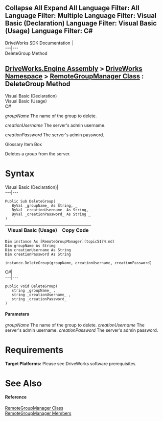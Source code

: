 Collapse All Expand All Language Filter: All  Language Filter: Multiple  Language Filter: Visual Basic (Declaration) Language Filter: Visual Basic (Usage) Language Filter: C#  
---  
DriveWorks SDK Documentation  |   
---|---  
DeleteGroup Method   
  
[DriveWorks.Engine Assembly](topic2156.md) > [DriveWorks Namespace](topic2159.md) > [RemoteGroupManager Class](topic5174.md) : DeleteGroup Method  
---  
  
Visual Basic (Declaration)    
Visual Basic (Usage)    
C# 

_groupName_
    The name of the group to delete.

_creationUsername_
    The server's admin username.

_creationPassword_
    The server's admin password.

Glossary Item Box

Deletes a group from the server. 

# Syntax

Visual Basic (Declaration)|   
---|---  
      
    
    Public Sub DeleteGroup( _
       ByVal _groupName_ As String, _
       ByVal _creationUsername_ As String, _
       ByVal _creationPassword_ As String _
    )   
  
Visual Basic (Usage)| Copy Code  
---|---  
      
    
    Dim instance As [RemoteGroupManager](topic5174.md)
    Dim groupName As String
    Dim creationUsername As String
    Dim creationPassword As String
     
    instance.DeleteGroup(groupName, creationUsername, creationPassword)  
  
C#|   
---|---  
      
    
    public void DeleteGroup( 
       string _groupName_ ,
       string _creationUsername_ ,
       string _creationPassword_
    )  
  
#### Parameters

 _groupName_
    The name of the group to delete.
_creationUsername_
    The server's admin username.
_creationPassword_
    The server's admin password.

# Requirements

**Target Platforms:** Please see DriveWorks software prerequisites.

# See Also

#### Reference

[RemoteGroupManager Class](topic5174.md)   
[RemoteGroupManager Members](topic5175.md)


